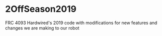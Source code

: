 ﻿# 2OffSeason2019
FRC 4093 Hardwired's 2019 code with modifications for new features and changes we are making to our robot

